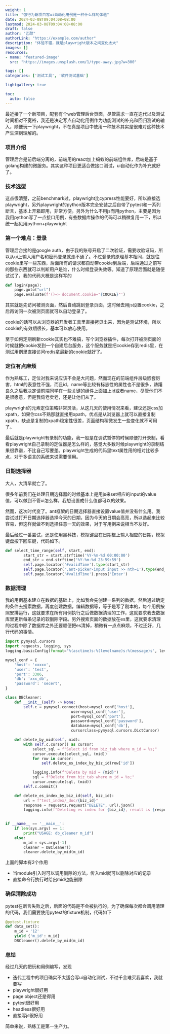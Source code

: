 ```yaml
---
weight: 1
title: "强行为新项目写ui自动化用例是一种什么样的体验"
date: 2024-03-08T09:04:08+08:00
lastmod: 2024-03-08T09:04:08+08:00
draft: false
author: "乙醇"
authorLink: "https://example.com/author"
description: "体验不错，就是playwright版本之间变化太大"
images: []
resources:
- name: "featured-image"
  src: "https://images.unsplash.com/1/type-away.jpg?w=300"

tags: []
categories: ['测试工具', '软件测试基础']

lightgallery: true

toc:
  auto: false
---
```


最近接了一个新项目，配套有个web管理后台页面，尽管需求一直在迭代以及测试时间相对不宽裕，我还是决定写点自动化用例作为功能测试的补充和回归测试的输入，顺便玩一下playwright，不在真是项目中使用一种技术其实是很难对这种技术产生深刻理解的。

### 项目介绍

管理后台是前后端分离的，前端用的react加上蚂蚁的前端组件库，后端是基于golang构建的微服务。其实这种项目更适合做接口测试，ui自动化作为补充就好了。

### 技术选型

这点很清楚，之前benchmark过，playwright比cypress性能要好，所以直接选playwright，另外playwright的python版本完全安装之后自带了pytest和一系列断言，基本上开箱即用，非常方便。另外为什么不用js而用python，主要是因为我用python写了一点接口用例，有些数据库操作的代码可以稍微复用一下，所以统一起见用python+playwright

### 第一个难点：登录

管理后台接的是google auth，由于我的账号开启了二次验证，需要收验证码，所以从ui上输入用户名和密码登录就走不通了。不过登录的原理基本相同，就是往cookie里写一些东西，后面所有的请求都自动带cookie到后端，后端通过之前写的那些东西就可以判断用户是谁，什么时候登录失效等。知道了原理后面就是随便试试了，我的代码大概是这样写的

```python
def login(page):
    page.goto("url")
    page.evaluate(f'()=> document.cookie="{COOKIE}"')
```

其实就是先访问被测页面，然后自动跳到登录页面，这时候去用js设置cookie，之后再访问一次被测页面就可以自动登录了。

cookie的话可以从浏览器的开发者工具里直接拷贝出来，因为是测试环境，所以cookie的有效期很长，基本可以放心使用。

至于如何定期刷新cookie其实也不难搞，写个浏览器插件，每次打开被测页面的时候就把cookie发到一个自建后台服务，这个服务就是把cookie存到redis里，在测试用例里直接访问redis拿最新的cookie就好了。

### 定位有点麻烦

作为熟练工，定位对我来说应该不会是大问题，然而现在的前端组件层级嵌套厉害，html的表意性不强，而且id，name等比较有标志性的属性也不是很多，踌躇良久之后我决定请前端同学在一些关键的组件上面加上id或者name，尽管他们不是很愿意，但是我倚老卖老，还是让他们从了。

playwright的元素定位策略非常灵活，从这几天的使用情况来看，建议还是css加xpath，如果你css不熟那就直接用xpath，优点是从浏览器上就可以直接复制xpath，缺点是复制的xpath稳定性很差，页面结构稍微发生一些变化就不可用了。

最后就是playwright有录制的功能，我一般是在调试暂停的时候顺便打开录制，看看playwright自己录制的定位器是怎么样的，感觉大多数时候playwright的录制结果很靠谱，不比自己写要差。playwright生成的代码里text属性用的相对比较多点，对于多语言的系统来说需要慎用。

### 日期选择器

大人，大清早就亡了。

很多年前我们在处理日期选择器的时候基本上是用js来set相应的input的value值，可以做到不管ui怎么样，我想设置成什么值都可以的效果。

然而，这次时代变了。ant框架的日期选择器直接设置value值并没有什么用。我尝试过打开日期选择器选择今天的日期，因为今天的日期会高亮，所以选起来比较容易，但这样就做不到选择任意一天的效果，对于写用例来说相当不友好。

最后经过一番尝试，还是使用黑科技，模拟键盘在日期框上输入相应的日期，模拟键盘按下回车键，代码如下。

```python
def select_time_range(self, start, end):
		start_str = start.strftime('%Y-%m-%d 00:00:00')	
		end_str = end.strftime('%Y-%m-%d 23:59:59')	
		self.page.locator('#validTime').type(start_str)
		self.page.locator('.ant-picker-input input >> nth=1').type(end_str)
		self.page.locator('#validTime').press('Enter')
```

### 数据清理

我的用例基本建立在数据的基础上，比如我会先创建一系列的数据，然后通过确定的条件去搜索数据，再度创建数据，编辑数据等，等于是写了剧本的，每个用例按照安排运行，这就要求在所有用例执行之后做数据清理的工作，这就要求我去数据库里更新每条记录的软删除字段。另外搜索页面的数据放在es里，这就要求清理的过程中除了数据库之外还要顺便把es清掉，稍微有一点点麻烦，不过还好，几行代码的事情。

```python
import pymysql.cursors
import requests, logging, sys
logging.basicConfig(format='%(asctime)s:%(levelname)s:%(message)s', level=logging.DEBUG)

mysql_conf = {
	'host': 'xxxxx',
	'user': 'test',
	'port': 3306,
	'db': 'xxx_db',
	'password': 'secert',
}

class DBCleaner:
	def __init__(self) -> None:
		self.c = pymysql.connect(host=mysql_conf['host'],
                             user=mysql_conf['user'],
                             port=mysql_conf['port'],
                             password=mysql_conf['password'],
                             database=mysql_conf['db'],
                             cursorclass=pymysql.cursors.DictCursor)

	def delete_by_mid(self, mid):
		with self.c.cursor() as cursor:
			select_sql = f"Select id from biz_tab where m_id = %s;"
			cursor.execute(select_sql, (mid))
			for row in cursor:
				self.delete_es_index_by_biz_id(row['id'])

			logging.info(f"Delete by mid = {mid}")
			sql = f"Delete from biz_tab where m_id = %s;"
			cursor.execute(sql, (mid))
		self.c.commit()

	def delete_es_index_by_biz_id(self, biz_id):
		url = f"test_index/_doc/{biz_id}"
		response = requests.request("DELETE", url).json()
		logging.info(f"Deleting es index for {biz_id}, result is {response['result']}")
	

if __name__ == '__main__':
	if len(sys.argv) == 1:
		print("USAGE: db_cleaner m_id")
	else:
		m_id = sys.argv[-1]
		cleaner = DBCleaner()
		cleaner.delete_by_mid(m_id)
```

上面的脚本有2个作用

- 当module引入时可以调用删除的方法，传入mid就可以删除对应的记录
- 直接命令行执行时给出mid也能删除

### 确保清除成功

pytest在断言失败之后，后面的代码是不会被执行的，为了确保每次都会调用清理的代码，我们需要使用pytest的fixture机制，代码如下

```python
@pytest.fixture
def data_set():
    m_id = '12'
    yield {'m_id': m_id}
    DBCleaner().delete_by_mid(m_id)
```

### 总结

经过几天的把玩和用例编写，发现

- 迭代工程中的项目确实不太适合写ui自动化测试，不过千金难买我喜欢，我就要写
- playwright很好用
- page object还是得用
- pytest很好用
- headless很好用
- 直接写js很好用

简单来说，熟练工是第一生产力。